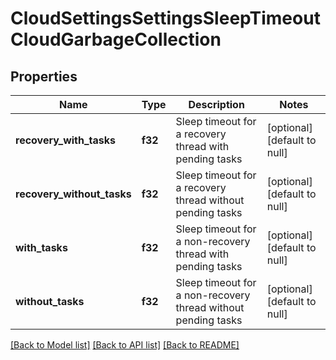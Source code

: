 # CloudSettingsSettingsSleepTimeoutCloudGarbageCollection

## Properties
Name | Type | Description | Notes
------------ | ------------- | ------------- | -------------
**recovery_with_tasks** | **f32** | Sleep timeout for a recovery thread with pending tasks | [optional] [default to null]
**recovery_without_tasks** | **f32** | Sleep timeout for a recovery thread without pending tasks | [optional] [default to null]
**with_tasks** | **f32** | Sleep timeout for a non-recovery thread with pending tasks | [optional] [default to null]
**without_tasks** | **f32** | Sleep timeout for a non-recovery thread without pending tasks | [optional] [default to null]

[[Back to Model list]](../README.md#documentation-for-models) [[Back to API list]](../README.md#documentation-for-api-endpoints) [[Back to README]](../README.md)


